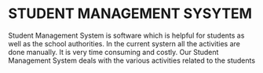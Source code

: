 # STUDENT MANAGEMENT SYSYTEM

Student Management System is software which is helpful for students as well as the school 
authorities. In the current systern all the activities are done manually. It is very time 
consuming and costly. Our Student Management System deals with the various activities 
related to the students 

